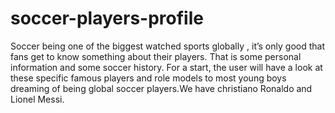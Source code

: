 # soccer-players-profile
Soccer being one of the biggest watched sports globally , it’s only good that fans get to know something about their players. That is some personal information and some soccer history. For a start, the user will have a look at these specific famous players and role models to most young boys dreaming of being global soccer players.We have christiano Ronaldo and Lionel Messi.
